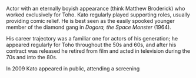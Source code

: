 <!-- Haruya Kato -->

Actor with an eternally boyish appearance (think Matthew Broderick) who worked exclusively for Toho. Kato regularly played supporting roles, usually providing comic relief. He is best seen as the easily spooked younger member of the diamond gang in _Dogora, the Space Monster_ (1964).

His career trajectory was a familiar one for actors of his generation; he appeared regularly for Toho throughout the 50s and 60s, and after his contract was released he retired from film and acted in television during the 70s and into the 80s.

In 2009 Kato appeared in public, attending a screening